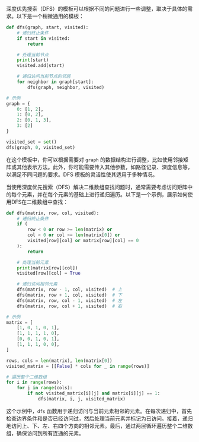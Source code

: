 深度优先搜索（DFS）的模板可以根据不同的问题进行一些调整，取决于具体的需求。以下是一个稍微通用的模板：

```python
def dfs(graph, start, visited):
    # 递归终止条件
    if start in visited:
        return

    # 处理当前节点
    print(start)
    visited.add(start)

    # 递归访问当前节点的邻居
    for neighbor in graph[start]:
        dfs(graph, neighbor, visited)

# 示例
graph = {
    0: [1, 2],
    1: [0, 2],
    2: [0, 1, 3],
    3: [2]
}

visited_set = set()
dfs(graph, 0, visited_set)
```

在这个模板中，你可以根据需要对 `graph` 的数据结构进行调整，比如使用邻接矩阵或其他表示方法。此外，你可能需要传入其他参数，如路径记录、深度信息等，以满足不同问题的要求。DFS 模板的灵活性使其适用于多种情况。



当使用深度优先搜索（DFS）解决二维数组查找问题时，通常需要考虑访问矩阵中的每个元素，并在每个元素的基础上进行递归遍历。以下是一个示例，展示如何使用DFS在二维数组中查找：

```python
def dfs(matrix, row, col, visited):
    # 递归终止条件
    if (
        row < 0 or row >= len(matrix) or
        col < 0 or col >= len(matrix[0]) or
        visited[row][col] or matrix[row][col] == 0
    ):
        return

    # 处理当前元素
    print(matrix[row][col])
    visited[row][col] = True

    # 递归访问相邻元素
    dfs(matrix, row - 1, col, visited)  # 上
    dfs(matrix, row + 1, col, visited)  # 下
    dfs(matrix, row, col - 1, visited)  # 左
    dfs(matrix, row, col + 1, visited)  # 右

# 示例
matrix = [
    [1, 0, 1, 0, 1],
    [1, 1, 1, 1, 0],
    [0, 0, 1, 0, 1],
    [1, 1, 1, 0, 0],
]

rows, cols = len(matrix), len(matrix[0])
visited_matrix = [[False] * cols for _ in range(rows)]

# 遍历整个二维数组
for i in range(rows):
    for j in range(cols):
        if not visited_matrix[i][j] and matrix[i][j] == 1:
            dfs(matrix, i, j, visited_matrix)
```

这个示例中，`dfs` 函数用于递归访问与当前元素相邻的元素。在每次递归中，首先检查边界条件和是否已经访问过，然后处理当前元素并标记为已访问。接着，递归地访问上、下、左、右四个方向的相邻元素。最后，通过两层循环遍历整个二维数组，确保访问到所有连通的元素。